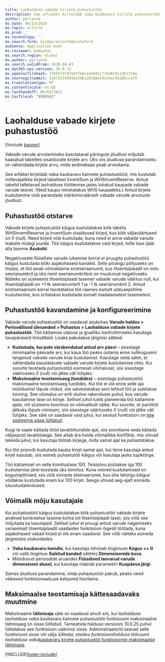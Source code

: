```yaml
---
title: Laohalduse vabade kirjete puhastustöö
description: See artikkel kirjeldab vaba kaubavaru kirjete puhastustööd, mis aitab parandada süsteemi jõudlust, tuvastades ja kustutades seotud, kuid mittevajalikke kirjeid.
author: perlynne
ms.date: 04/23/2020
ms.topic: article
ms.prod: ''
ms.technology: ''
ms.search.form: SysOperationTemplateForm
audience: Application User
ms.reviewer: kamaybac
ms.search.region: Global
ms.author: perlynne
ms.search.validFrom: 2020-04-03
ms.dyn365.ops.version: 10.0.12
ms.openlocfilehash: 7f054f4f479affe8ca2e041c77bd6fd11d51378e
ms.sourcegitcommit: 52b7225350daa29b1263d8e29c54ac9e20bcca70
ms.translationtype: MT
ms.contentlocale: et-EE
ms.lasthandoff: 06/03/2022
ms.locfileid: "8900502"
---
```

# <a name="warehouse-management-on-hand-entries-cleanup-job"></a>Laohalduse vabade kirjete puhastustöö

[!include [banner](../includes/banner.md)]

Vabade varude arvutamiseks kasutatavat päringute jõudlust mõjutab kaasatud tabelites sisalduvate kirjete arv. Üks viis jõudluse parandamiseks on vähendada kirjete arvu, mida andmebaas peab arvestama.

See artikkel kirjeldab vaba kaubavaru kannete puhastustööd, mis kustutab mittevajalikke kirjeid tabelitest InventSum ja WHSInventReserve. Antud tabelid talletavad laohalduse töötlemise jaoks lubatud kaupade vabade varude teavet. (Neid kaupu nimetatakse WHS kaupadeks.) Antud kirjete kustutamine võib parandada märkimisväärselt vabade varude arvutuste jõudlust.

## <a name="what-the-cleanup-job-does"></a>Puhastustöö otstarve

Vabade kirjete puhastustöö käigus kustutatakse kõik tabelis WHSInventReserve ja InventSum sisalduvad kirjed, kus kõik väljaväärtused on *0* (null). Need kirjed võib kustutada, kuna need ei anna vabade varude teabele midagi juurde. Töö käigus kustutatakse vaid kirjed, mille tase jääb alla taseme **Asukoht**.

Negatiivseete füüsiliste varude lubamise korral ei pruugita puhastustöö käigus kustutada kõiki asjakohaseid kandeid. Selle piirangu põhjuseks on tõsiasi, et töö peab võimaldama eristsenaariumit, kus litsentsiplaadil on mitu seerianumbrit ja üks neist seerianumbritest on muutunud negatiivseks. Näiteks on süsteemis litsentsiplaadi tasemel vabade varude väärtus null, kui litsentsiplaadil on +1 tk seerianumbrit 1 ja -1 tk seerianumbrit 2. Antud eristsenaariumi korral teostatakse töö raames esmalt ulatusepõhine kustutamine, kus üritatakse kustutada esmalt madalamatest tasemetest.

## <a name="schedule-and-configure-the-cleanup-job"></a>Puhastustöö kavandamine ja konfigureerimine

Vabade varude puhastustöö on saadaval asukohas **Varude haldus \> Perioodilised ülesanded \> Puhastus \> Laohalduse vabade kirjete puhastustöö**. Töö käitamise ulatuse ja graafiku kontrollimiseks kasutage tavapäraseid töösätteid. Lisaks pakutakse järgmisi sätteid.

- **Kustutada, kui pole värskendatud antud arv päevi** – sisestage minimaalne päevade arv, kui kaua töö peaks ootama enne nullkoguseni langenud vabade varude kirje kustutamist. Kasutage seda sätet, et vähendada kasutatavate vabade varude kirjete kustutamise ohtu. Kui soovite teostada puhastustöö esimesel võimalusel, siis sisestage väärtuseks *0* (null) või jätke väli tühjaks.
- **Maksimaalne teostamisaeg (tundides)** – sisestage puhastustöö maksimaalne teostamisaeg tundides. Kui töö ei ole enne selle aja möödumist lõpule viidud, siis salvestatakse seni tehtud töö ja suletakse toiming. See võimalus on eriti oluline rakenduste puhul, kus varude kasutamise tase on kõrge. Sellisel juhul tuleb planeerida töö käitamine ajale, mil süsteemi koormus on võimalikult väike. Kui soovite, et partiitöö jätkuks lõpule viimiseni, siis sisestage väärtuseks *0* (null) või jätke väli tühjaks. See säte on saadaval vaid juhul, kui seotud funktsioon on [teie süsteemis sisse lülitatud](#max-execution-time).

Kuigi te saate käitada tööd tavatöötundide ajal, siis soovitame seda käitada väljaspool tavatööaega. See aitab ära hoida võimalikke konflikte, mis võivad tekkida juhul, kui kasutaja töötab kirjega, mida samal ajal ka puhastatakse.

Kui töö proovib kustutada kauba kirjet samal ajal, kui teine kasutaja antud kirjet kasutab, siis esineb puhastutöö käigus või kasutaja jaoks tupiktõrge.

Töö käitamisel on selle kinnitustase 100. Teisisõnu püütakse iga 100 kustutamise järel teostada üks kinnitus. Kuna mõned kustutamised on kogumipõhised, siis võib esineda stsenaariume, kus ühe tehingu käigus võidakse kustutada enam kui 100 kirjet. Seega võivad aeg-ajalt esineda lukustuslaiendused.

## <a name="possible-user-impact"></a>Võimalik mõju kasutajale

Kui puhastustöö käigus kustutatakse kõik puhastustöö vabade kirjete andmed konkreetse taseme kohta (nt litsentsiplaadi tase), siis võib see mõjutada ka kasutajaid. Sellisel juhul ei pruugi antud varude nägemiseks varasemalt litsentsiplaadil saadaolev funktsioon õigesti töötada, kuna asjakohased vabad kirjed ei ole enam saadaval. See võib näiteks esineda järgmistes olukordades.

- **Vaba kaubavaru loendis**, kui kasutaja tühistab tingimuse **Kogus \<\> 0** või valib tingimus **Suletud kanded** sätetes **Dimensioonide kuva**.
- Möödunud perioodide aruandes **Füüsilised laovarud varude dimensiooni alusel**, kui kasutaja määrab parameetri **Kuupäeva järgi**.

Samas jõudluse parandamine, mida puhastustöö pakub, peaks need väikesed funktsionaalsuse kahjumid hüvitama.

## <a name="make-the-maximum-execution-time-setting-available"></a><a name="max-execution-time"></a>Maksimaalse teostamisaja kättesaadavaks muutmine

Maksimaalne **täitmisaja** säte on saadaval ainult *siis, kui laohalduse laohalduse vaba* kaubavaru kannete puhastustöö funktsiooni maksimaalne täitmisaeg on sisse lülitatud. Tarneahela halduse versiooni 10.0.25 puhul lülitatakse see funktsioon vaikimisi sisse. Administraatorid saavad selle funktsiooni sisse või välja *lülitada, otsides funktsioonihalduse tööruumi laohalduse vaba*[kaubavaru kirjete puhastustöö funktsioonile maksimaalse täitmisaja](../../fin-ops-core/fin-ops/get-started/feature-management/feature-management-overview.md).


[!INCLUDE[footer-include](../../includes/footer-banner.md)]